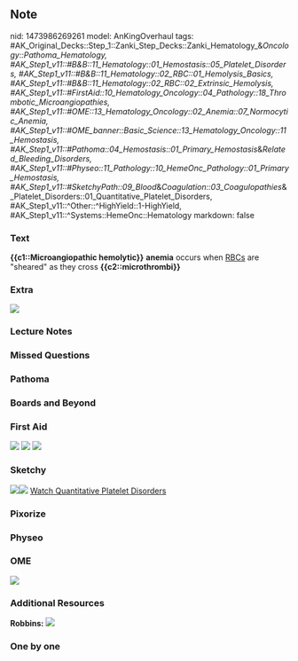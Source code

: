## Note
nid: 1473986269261
model: AnKingOverhaul
tags: #AK_Original_Decks::Step_1::Zanki_Step_Decks::Zanki_Hematology_&_Oncology::Pathoma_Hematology, #AK_Step1_v11::#B&B::11_Hematology::01_Hemostasis::05_Platelet_Disorders, #AK_Step1_v11::#B&B::11_Hematology::02_RBC::01_Hemolysis_Basics, #AK_Step1_v11::#B&B::11_Hematology::02_RBC::02_Extrinsic_Hemolysis, #AK_Step1_v11::#FirstAid::10_Hematology_Oncology::04_Pathology::18_Thrombotic_Microangiopathies, #AK_Step1_v11::#OME::13_Hematology_Oncology::02_Anemia::07_Normocytic_Anemia, #AK_Step1_v11::#OME_banner::Basic_Science::13_Hematology_Oncology::11_Hemostasis, #AK_Step1_v11::#Pathoma::04_Hemostasis::01_Primary_Hemostasis_&_Related_Bleeding_Disorders, #AK_Step1_v11::#Physeo::11_Pathology::10_HemeOnc_Pathology::01_Primary_Hemostasis, #AK_Step1_v11::#SketchyPath::09_Blood_&_Coagulation::03_Coagulopathies_&_Platelet_Disorders::01_Quantitative_Platelet_Disorders, #AK_Step1_v11::^Other::^HighYield::1-HighYield, #AK_Step1_v11::^Systems::HemeOnc::Hematology
markdown: false

### Text
<div>
  <b>{{c1::Microangiopathic hemolytic}}</b> <b>anemia</b> occurs
  when <u>RBCs</u> are "sheared" as they cross
  <b>{{c2::microthrombi}}</b>
</div>

### Extra
<img src="paste-218935957913742.jpg">

### Lecture Notes


### Missed Questions


### Pathoma


### Boards and Beyond


### First Aid
<img src="tmp4lRjJP.png"> <img src="tmpyyGRpv.png"> <img src=
"tmp4eLODm.png">

### Sketchy
<img src="MAHA_1566160514431.jpg"><img src=
"Zoverall%20picture%20(74)_1566160514431.JPG"> <a href=
"https://dashboard.sketchy.com/study/medical/courses/medical-pathophysiology/units/medical-pathophysiology-blood-coagulation/videos/medical-pathophysiology-blood-and-coagulation-coagulopathies-and-platelet-disorders-quantitative-platelet-disorders?utm_source=anki&utm_medium=partnership&utm_campaign=february_update&utm_content=medical">
Watch Quantitative Platelet Disorders</a>

### Pixorize


### Physeo


### OME
<div class="ome-widget">
  <a href=
  "https://onlinemeded.org/spa/heme-onc/hemostasis/acquire?ref=anki">
  <img src="_OME_AnkiFlashcards_Lesson_4.png"></a>
</div>

### Additional Resources
<b>Robbins:</b> <img src="tmpWlXScX.png">

### One by one

